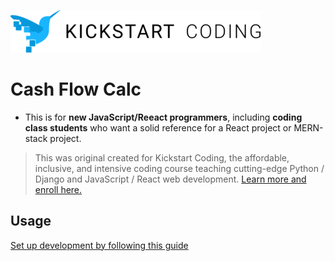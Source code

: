 ![Kickstart Coding Logo](./client/public/kickstart_coding_logo.png)

# Cash Flow Calc


* This is for **new JavaScript/Reeact programmers**, including **coding class
  students** who want a solid reference for a React project or MERN-stack
  project.

> This was original created for Kickstart Coding, the affordable, inclusive,
> and intensive coding course teaching cutting-edge Python / Django and
> JavaScript / React web development.
> [Learn more and enroll here.](https://kickstartcoding.com/?utm_source=github&utm_campaign=cheatsheets)

## Usage

[Set up development by following this guide](https://github.com/kickstartcoding/react-mern-prototyping-starter)



